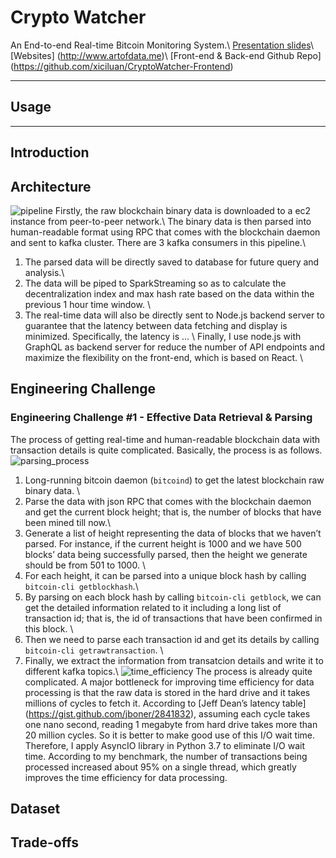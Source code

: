 # Crypto Watcher

An End-to-end Real-time Bitcoin Monitoring System.\\
[Presentation slides](http://bit.ly/xici-crypto-watcher)\\
[Websites] (http://www.artofdata.me)\\ 
[Front-end & Back-end Github Repo] (https://github.com/xiciluan/CryptoWatcher-Frontend)


<hr/>

## Usage

<hr/>

## Introduction

## Architecture
![pipeline](https://github.com/xiciluan/CryptoWatcher/blob/master/Image/pipeline.png)
Firstly, the raw blockchain binary data is downloaded to a ec2 instance from peer-to-peer network.\\
The binary data is then parsed into human-readable format using RPC that comes with the blockchain daemon and sent to kafka cluster. There are 3 kafka consumers in this pipeline.\\
1. The parsed data will be directly saved to database for future query and analysis.\\
2. The data will be piped to SparkStreaming so as to calculate the decentralization index and max hash rate based on the data within the previous 1 hour time window. \\
3. The real-time data will also be directly sent to Node.js backend server to guarantee that the latency between data fetching and display is minimized. Specifically, the latency is … \\
Finally, I use node.js with GraphQL as backend server for reduce the number of API endpoints and maximize the flexibility on the front-end, which is based on React. \\


## Engineering Challenge
### Engineering Challenge #1 - Effective Data Retrieval & Parsing
The process of getting real-time and human-readable blockchain data with transaction details is quite complicated. Basically, the process is as follows. 
![parsing_process](https://github.com/xiciluan/CryptoWatcher/blob/master/Image/parsing_process.png)
1. Long-running bitcoin daemon (`bitcoind`) to get the latest blockchain raw binary data. \\
2. Parse the data with json RPC that comes with the blockchain daemon and get the current block height; that is, the number of blocks that have been mined till now.\\
3. Generate a list of height representing the data of blocks that we haven’t parsed. For instance, if the current height is 1000 and we have 500 blocks’ data being successfully parsed, then the height we generate should be from 501 to 1000. \\
4. For each height, it can be parsed into a unique block hash by calling `bitcoin-cli getblockhash`.\\
5. By parsing on each block hash by calling `bitcoin-cli getblock`, we can get the detailed information related to it including a long list of transaction id; that is, the id of transactions that have been confirmed in this block. \\
6. Then we need to parse each transaction id and get its details by calling `bitcoin-cli getrawtransaction`. \\
7. Finally, we extract the information from transatcion details and write it to different kafka topics.\\
![time_efficiency](https://github.com/xiciluan/CryptoWatcher/blob/master/Image/time_efficiency.png) 
The process is already quite complicated. A major bottleneck for improving time efficiency for data processing is that the raw data is stored in the hard drive and it takes millions of cycles to fetch it. According to [Jeff Dean’s latency table] (https://gist.github.com/jboner/2841832), assuming each cycle takes one nano second, reading 1 megabyte from hard drive takes more than 20 million cycles. So it is better to make good use of this I/O wait time. Therefore, I apply AsyncIO library in Python 3.7 to eliminate I/O wait time. According to my benchmark, the number of transactions being processed increased about 95% on a single thread, which greatly improves the time efficiency for data processing. 


## Dataset

## Trade-offs
